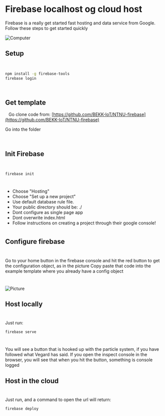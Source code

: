 # Firebase localhost og cloud host

Firebase is a really get started fast hosting and data service from Google.
Follow these steps to get started quickly

![Computer](https://blog.raananweber.com/content/images/2016/07/logo_lockup_firebase_horizontal_wht.png)
` `
## Setup
` `
```sh
npm install -g firebase-tools
firebase login
```
` `
## Get template
` `
Go clone code from: [https://github.com/BEKK-IoT/NTNU-firebase](https://github.com/BEKK-IoT/NTNU-firebase)

Go into the folder

` `
## Init Firebase
` `

```sh
firebase init
```
#
* Choose "Hosting"
* Choose "Set up a new project"
* Use default database rule file.
* Your public directory should be: ./
* Dont configure as single page app
* Dont overwrite index.html
* Follow instructions on creating a project through their google console!
#

## Configure firebase
#
Go to your home button in the firebase console and hit the red button to get the configuration object, as in the picture
Copy paste that code into the example template where you already have a config object
#

![Picture](http://i.imgur.com/OW4oYND.png?1)

## Host locally
#
Just run:

```sh
firebase serve
```
#
You will see a button that is hooked up with the particle system, if you have followed what Vegard has said.
If you open the inspect console in the browser, you will see that when you hit the button, something is console logged

## Host in the cloud
#
Just run, and a command to open the url will return:

```sh
firebase deploy
```
